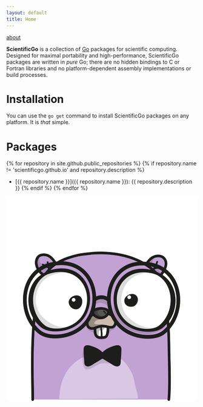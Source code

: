```yaml
---
layout: default
title: Home
---
```


[about](about)

**ScientificGo** is a collection of [Go](https://www.golang.org) packages for scientific computing.
Designed for maximal portability and high-performance, ScientificGo packages are written in _pure_ Go;
there are no hidden bindings to C or Fortran libraries and no platform-dependent assembly implementations
or build processes.

# Installation

You can use the `go get` command to install ScientificGo packages on any platform. It is *that* simple.

# Packages

{% for repository in site.github.public_repositories %}
  {% if repository.name != 'scientificgo.github.io' and repository.description %}
  * [{{ repository.name }}]({{ repository.name }}): {{ repository.description }}
  {% endif %}
{% endfor %}

<p align="center">
  <img src="gopher.png">
</p>
